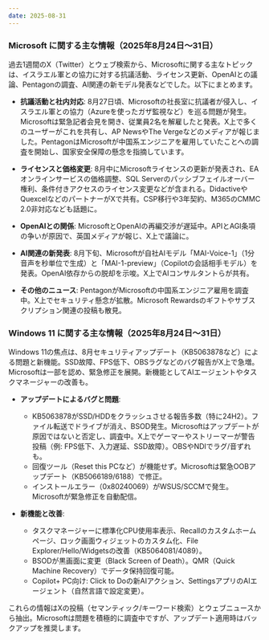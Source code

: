 ```yaml
---
date: 2025-08-31
---
```


### Microsoft に関する主な情報（2025年8月24日～31日）

過去1週間のX（Twitter）とウェブ検索から、Microsoftに関する主なトピックは、イスラエル軍との協力に対する抗議活動、ライセンス更新、OpenAIとの議論、Pentagonの調査、AI関連の新モデル発表などでした。以下にまとめます。

- **抗議活動と社内対応**: 8月27日頃、Microsoftの社長室に抗議者が侵入し、イスラエル軍との協力（Azureを使ったガザ監視など）を巡る問題が発生。Microsoftは緊急記者会見を開き、従業員2名を解雇したと発表。X上で多くのユーザーがこれを共有し、AP NewsやThe Vergeなどのメディアが報じました。PentagonはMicrosoftが中国系エンジニアを雇用していたことへの調査を開始し、国家安全保障の懸念を指摘しています。

- **ライセンスと価格変更**: 8月中にMicrosoftライセンスの更新が発表され、EAオンラインサービスの価格調整、SQL Serverのパッシブフェイルオーバー権利、条件付きアクセスのライセンス変更などが含まれる。DidactiveやQuexcelなどのパートナーがXで共有。CSP移行や3年契約、M365のCMMC 2.0非対応なども話題に。

- **OpenAIとの関係**: MicrosoftとOpenAIの再編交渉が遅延中。APIとAGI条項の争いが原因で、英国メディアが報じ、X上で議論に。

- **AI関連の新発表**: 8月下旬、Microsoftが自社AIモデル「MAI-Voice-1」（1分音声を秒単位で生成）と「MAI-1-preview」（Copilotの会話相手モデル）を発表。OpenAI依存からの脱却を示唆。X上でAIコンサルタントらが共有。

- **その他のニュース**: PentagonがMicrosoftの中国系エンジニア雇用を調査中。X上でセキュリティ懸念が拡散。Microsoft Rewardsのギフトやサブスクリプション関連の投稿も散見。

### Windows 11 に関する主な情報（2025年8月24日～31日）

Windows 11の焦点は、8月セキュリティアップデート（KB5063878など）による問題と新機能。SSD故障、FPS低下、OBSラグなどのバグ報告がX上で急増。Microsoftは一部を認め、緊急修正を展開。新機能としてAIエージェントやタスクマネージャーの改善も。

- **アップデートによるバグと問題**: 
  - KB5063878がSSD/HDDをクラッシュさせる報告多数（特に24H2）。ファイル転送でドライブが消え、BSOD発生。Microsoftはアップデートが原因ではないと否定し、調査中。X上でゲーマーやストリーマーが警告投稿（例: FPS低下、入力遅延、SSD故障）。OBSやNDIでラグ/音ずれも。
  - 回復ツール（Reset this PCなど）が機能せず。Microsoftは緊急OOBアップデート（KB5066189/6188）で修正。
  - インストールエラー（0x80240069）がWSUS/SCCMで発生。Microsoftが緊急修正を自動配信。

- **新機能と改善**:
  - タスクマネージャーに標準化CPU使用率表示、Recallのカスタムホームページ、ロック画面ウィジェットのカスタム化、File Explorer/Hello/Widgetsの改善（KB5064081/4089）。
  - BSODが黒画面に変更（Black Screen of Death）。QMR（Quick Machine Recovery）でデータ保持回復可能。
  - Copilot+ PC向け: Click to Doの新AIアクション、SettingsアプリのAIエージェント（自然言語で設定変更）。

これらの情報はXの投稿（セマンティック/キーワード検索）とウェブニュースから抽出。Microsoftは問題を積極的に調査中ですが、アップデート適用時はバックアップを推奨します。